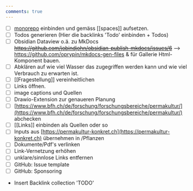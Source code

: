 ```yaml
---
comments: true
---
```


- [ ] [monorepo](https://github.com/backstage/mkdocs-monorepo-plugin) einbinden und gemäss [[spaces]] aufsetzen.
- [ ] Todos generieren (Hier die backlinks 'Todo' einbinden + Todos)
- [ ] Obsidian Dataview o.ä. zu MkDocs ~~https://github.com/jobindjohn/obsidian-publish-mkdocs/issues/6~~ --> https://github.com/oprypin/mkdocs-gen-files & für Gallerie Html-Komponent bauen.
- [ ] Abklären auf wie viel Wasser das zugegriffen werden kann und wie viel Verbrauch zu erwarten ist.
- [ ] [[Fragestellung]] vereinheitlichen
- [ ] Links öffnen.
- [ ] image captions und Quellen
- [ ] Drawio-Extension zur genaueren Planung
- [ ] [https://www.bfh.ch/de/forschung/forschungsbereiche/permakultur/](https://www.bfh.ch/de/forschung/forschungsbereiche/permakultur/) abchecken
- [ ] [[Links]] einbinden als Quellen oder so
- [ ] Inputs aus [https://permakultur-konkret.ch](https://permakultur-konkret.ch) übernehmen in /Pflanzen
- [ ] Dokumente/Pdf's verlinken
- [ ] Link-Vernetzung erhöhen
- [ ] unklare/sinnlose Links entfernen
- [ ] GitHub: Issue template
- [ ] GitHub: Sponsoring

- Insert Backlink collection 'TODO'